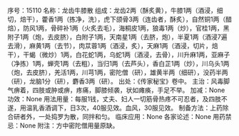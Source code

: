 序号：15110
名称：龙齿牛膝散
组成：龙齿2两（酥炙黄），牛膝1两（酒浸，细切，焙干），藿香1两（拣净，洗），虎下颌骨3两（连齿者，酥炙），自然铜1两（醋焙），防风1两，骨碎补1两（火炙去毛），海桐皮1两，狼毒1两（炒），官桂1两，黑附子1两（炮，去皮脐），白附子1两，天南星1两（去脐，炮），半夏1两（酒浸7遍去滑），麻黄1两（去节），肉苁蓉1两（酒浸，炙），天麻1两（酒浸，切片，焙干），干蝎（微炒）1两，白花蛇1两，乌蛇1两（酒浸，去骨），川升麻1两，亚麻子（净拣）1两，蝉壳1两（去粗），当归1两（去芦头），香白芷1两（炒），川乌头1两（炮，去皮脐），羌活1两，川芎1两，密陀僧（研），雄黄半两（细研），没药半两（研），龙脑1分（研），麝香3两（研）。
出处：《传家秘宝》卷中。
主治：风毒脚气痹着，四肢或肿或痹，疼痛，脚膝倾袭，状如瘫痪，手足不举。
加减：None
功效：None
用法用量：每服1钱，丈夫、妇人一切筋骨热疼不可忍者，及四肢不遂，用温乳香酒调下，日3次，40服见效。血风，30服见效。
制备方法：上药除合研者外，一处捣罗为散，同拌和匀。
临床应用：None
各家论述：None
用药禁忌：None
附注：方中密陀僧用量原缺。
